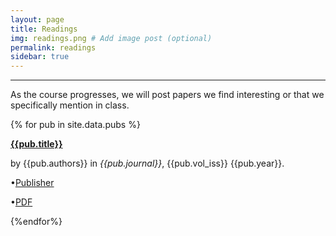 ```yaml
---
layout: page
title: Readings
img: readings.png # Add image post (optional)
permalink: readings
sidebar: true
---
```


---

As the course progresses, we will post papers we find interesting or that we
specifically mention in class.

{% for pub in site.data.pubs %}
<article class="post">
<a class="post-thumbnail" style="background-image: url(http://rpgroup.caltech.edu/bige105/assets/img/{{pub.pic}})" href="http://rpgroup.caltech.edu/bige105/assets/papers/{{pub.file}}"> </a>
<div class="post-content">
<b class="post-title"><a href="{{site.url}}/{{site.baseurl}}/assets/papers/{{pub.file}}">{{pub.title}}</a></b>
<p>by {{pub.authors}} in <i>{{pub.journal}}</i>, {{pub.vol_iss}} {{pub.year}}.</p>
<p>•<a href="{{pub.publisher_link}}">Publisher</a><br/></p>
<p>•<a href="http://rpgroup.caltech.edu/bige105/assets/papers/{{pub.file}}">PDF</a><br/></p>
</div>
</article>
{%endfor%}

